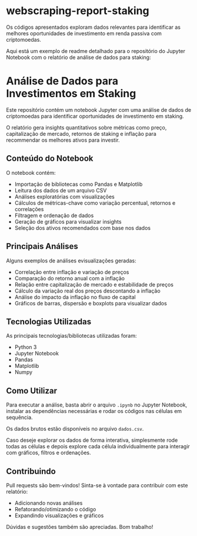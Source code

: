 # webscraping-report-staking
 Os códigos apresentados exploram dados relevantes para identificar as melhores oportunidades de investimento em renda passiva com criptomoedas.

Aqui está um exemplo de readme detalhado para o repositório do Jupyter Notebook com o relatório de análise de dados para staking:

# Análise de Dados para Investimentos em Staking 

Este repositório contém um notebook Jupyter com uma análise de dados de criptomoedas para identificar oportunidades de investimento em staking.

O relatório gera insights quantitativos sobre métricas como preço, capitalização de mercado, retornos de staking e inflação para recommendar os melhores ativos para investir.

## Conteúdo do Notebook

O notebook contém:

- Importação de bibliotecas como Pandas e Matplotlib
- Leitura dos dados de um arquivo CSV
- Análises exploratórias com visualizações
- Cálculos de métricas-chave como variação percentual, retornos e correlações
- Filtragem e ordenação de dados
- Geração de gráficos para visualizar insights
- Seleção dos ativos recomendados com base nos dados

## Principais Análises

Alguns exemplos de análises evisualizações geradas:

- Correlação entre inflação e variação de preços
- Comparação do retorno anual com a inflação
- Relação entre capitalização de mercado e estabilidade de preços 
- Cálculo da variação real dos preços descontando a inflação
- Análise do impacto da inflação no fluxo de capital
- Gráficos de barras, dispersão e boxplots para visualizar dados

## Tecnologias Utilizadas

As principais tecnologias/bibliotecas utilizadas foram:

- Python 3
- Jupyter Notebook
- Pandas 
- Matplotlib
- Numpy

## Como Utilizar

Para executar a análise, basta abrir o arquivo `.ipynb` no Jupyter Notebook, instalar as dependências necessárias e rodar os códigos nas células em sequência.

Os dados brutos estão disponíveis no arquivo `dados.csv`.

Caso deseje explorar os dados de forma interativa, simplesmente rode todas as células e depois explore cada célula individualmente para interagir com gráficos, filtros e ordenações.

## Contribuindo

Pull requests são bem-vindos! Sinta-se à vontade para contribuir com este relatório:

- Adicionando novas análises 
- Refatorando/otimizando o código
- Expandindo visualizações e gráficos

Dúvidas e sugestões também são apreciadas. Bom trabalho!
